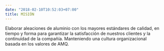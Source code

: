 ```yaml
---
date: "2018-02-10T10:52:03+07:00"
title: MISIÓN
---
```

Elaborar aleaciones de aluminio con los mayores estándares de calidad, en tiempo y forma para garantizar la satisfacción de nuestros clientes y la continuidad de la compañía. Manteniendo una cultura organizacional basada en los valores de AMQ.
